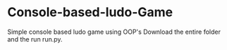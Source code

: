 # Console-based-ludo-Game
Simple console based ludo game using OOP's
Download the entire folder and the run run.py.
